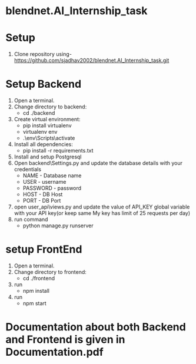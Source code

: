# blendnet.AI_Internship_task

# Setup 
1. Clone repository using- https://github.com/sjadhav2002/blendnet.AI_Internship_task.git

# Setup Backend
1. Open a terminal.
2. Change directory to backend: 
    - cd ./backend
3. Create virtual environment: 
    - pip install virtualenv
    - virtualenv env
    - .\env\Scripts\activate
4. Install all dependencies:
    - pip install -r requirements.txt
5. Install and setup Postgresql
6. Open backend\Settings.py and update the database details with your credentials
    - NAME - Database name
    - USER - username
    - PASSWORD - password
    - HOST - DB Host
    - PORT - DB Port
7. open user_api\views.py and update the value of API_KEY global variable with your API key(or keep same My key has limit of 25 requests per day)
8. run command
    - python manage.py runserver

# setup FrontEnd
1. Open a terminal.
2. Change directory to frontend: 
    - cd ./frontend
4. run
    - npm install
5. run
    - npm start


# Documentation about both Backend and Frontend is given in Documentation.pdf